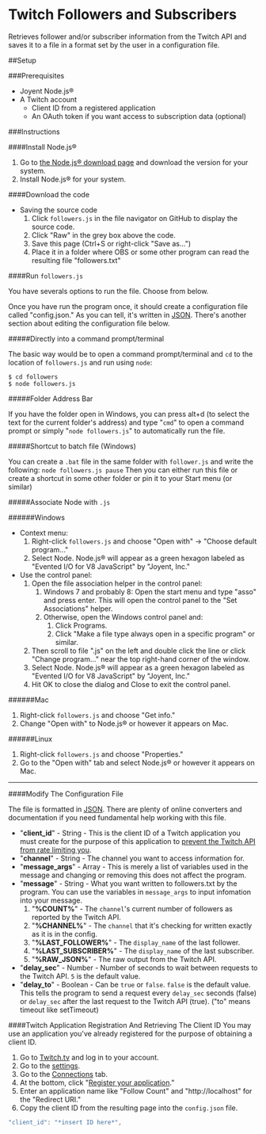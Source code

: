 Twitch Followers and Subscribers
================================

Retrieves follower and/or subscriber information from the Twitch API and saves it to a file in a format set by the user in a configuration file.


##Setup

###Prerequisites
* Joyent Node.js&reg;
* A Twitch account
    * Client ID from a registered application
    * An OAuth token if you want access to subscription data (optional)

###Instructions

####Install Node.js&reg;

1. Go to [the Node.js&reg; download page](http://nodejs.org/download/) and download the version for your system.
1. Install Node.js&reg; for your system.

####Download the code

* Saving the source code
   1. Click `followers.js` in the file navigator on GitHub to display the source code.
   1. Click "Raw" in the grey box above the code.
   1. Save this page (Ctrl+S or right-click "Save as...")
   1. Place it in a folder where OBS or some other program can read the resulting file "followers.txt"

####Run `followers.js`

You have severals options to run the file. Choose from below.

Once you have run the program once, it should create a configuration file called "config.json." As you can tell, it's written in [JSON](http://json.org/). There's another section about editing the configuration file below.

#####Directly into a command prompt/terminal

The basic way would be to open a command prompt/terminal and `cd` to the location of `followers.js` and run using `node`:
```
$ cd followers
$ node followers.js
```

#####Folder Address Bar

If you have the folder open in Windows, you can press alt+d (to select the text for the current folder's address) and type "`cmd`" to open a command prompt or simply "`node followers.js`" to automatically run the file.

#####Shortcut to batch file (Windows)

You can create a `.bat` file in the same folder with `follower.js` and write the following:
`
node followers.js
pause
`
Then you can either run this file or create a shortcut in some other folder or pin it to your Start menu (or similar)

#####Associate Node with `.js`

######Windows

* Context menu:
    1. Right-click `followers.js` and choose "Open with" -> "Choose default program..."
    1. Select Node. Node.js&reg; will appear as a green hexagon labeled as "Evented I/O for V8 JavaScript" by "Joyent, Inc."
* Use the control panel:
    1. Open the file association helper in the control panel:
        1. Windows 7 and probably 8: Open the start menu and type "asso" and press enter. This will open the control panel to the "Set Associations" helper.
        1. Otherwise, open the Windows control panel and:
            1. Click Programs.
            1. Click "Make a file type always open in a specific program" or similar.
    1. Then scroll to file ".js" on the left and double click the line or click "Change program..." near the top right-hand corner of the window.
    1. Select Node. Node.js&reg; will appear as a green hexagon labeled as "Evented I/O for V8 JavaScript" by "Joyent, Inc."
    1. Hit OK to close the dialog and Close to exit the control panel.

######Mac

1. Right-click `followers.js` and choose "Get info."
1. Change "Open with" to Node.js&reg; or however it appears on Mac.

######Linux

1. Right-click `followers.js` and choose "Properties."
1. Go to the "Open with" tab and select Node.js&reg; or however it appears on Mac.

---
####Modify The Configuration File

The file is formatted in [JSON](http://json.org/). There are plenty of online converters and documentation if you need fundamental help working with this file.

* "**client_id**" - String - This is the client ID of a Twitch application you must create for the purpose of this application to [prevent the Twitch API from rate limiting you](https://github.com/justintv/twitch-api#rate-limits).
* "**channel**" - String - The channel you want to access information for.
* "**message_args**" - Array - This is merely a list of variables used in the message and changing or removing this does not affect the program.
* "**message**" - String - What you want written to followers.txt by the program. You can use the variables in `message_args` to input infomation into your message.
    1. "**%COUNT%**" - The `channel`'s current number of followers as reported by the Twitch API.
    1. "**%CHANNEL%**" - The `channel` that it's checking for written exactly as it is in the config.
    1. "**%LAST_FOLLOWER%**" - The `display_name` of the last follower.
    1. "**%LAST_SUBSCRIBER%**" - The `display_name` of the last subscriber.
    1. "**%RAW_JSON%**" - The raw output from the Twitch API.
* "**delay_sec**" - Number - Number of seconds to wait between requests to the Twitch API. `5` is the default value.
* "**delay_to**" - Boolean - Can be ``true`` or `false`. `false` is the default value. This tells the program to send a request every `delay_sec` seconds (false) or `delay_sec` after the last request to the Twitch API (true). ("to" means timeout like setTimeout)

####Twitch Application Registration And Retrieving The Client ID
You may use an application you've already registered for the purpose of obtaining a client ID.

1. Go to [Twitch.tv](http://twitch.tv) and log in to your account.
1. Go to the [settings](http://www.twitch.tv/settings).
1. Go to the [Connections](http://www.twitch.tv/settings/connections) tab.
1. At the bottom, click "[Register your application](http://www.twitch.tv/kraken/oauth2/clients/new)."
1. Enter an application name like "Follow Count" and "http://localhost" for the "Redirect URI."
1. Copy the client ID from the resulting page into the `config.json` file.

```javascript
"client_id": "*insert ID here*",
```
